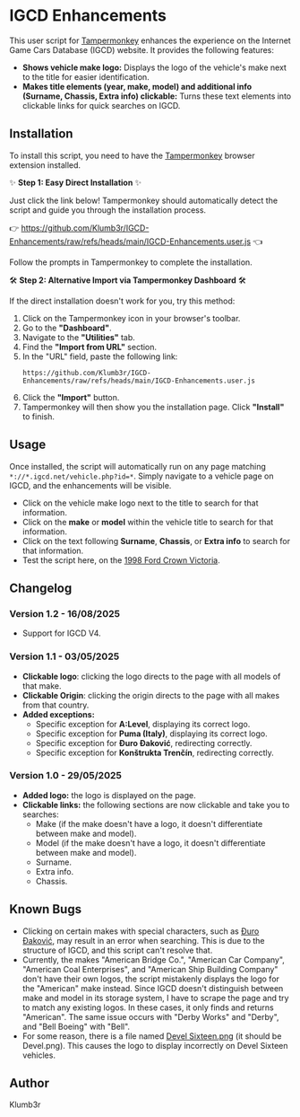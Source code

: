 # IGCD Enhancements

This user script for [Tampermonkey](https://www.tampermonkey.net/) enhances the experience on the Internet Game Cars Database (IGCD) website. It provides the following features:

* **Shows vehicle make logo:** Displays the logo of the vehicle's make next to the title for easier identification.
* **Makes title elements (year, make, model) and additional info (Surname, Chassis, Extra info) clickable:** Turns these text elements into clickable links for quick searches on IGCD.



## Installation

To install this script, you need to have the [Tampermonkey](https://www.tampermonkey.net/) browser extension installed.

✨ **Step 1: Easy Direct Installation** ✨

Just click the link below! Tampermonkey should automatically detect the script and guide you through the installation process.

👉 https://github.com/Klumb3r/IGCD-Enhancements/raw/refs/heads/main/IGCD-Enhancements.user.js 👈

Follow the prompts in Tampermonkey to complete the installation.

🛠️ **Step 2: Alternative Import via Tampermonkey Dashboard** 🛠️

If the direct installation doesn't work for you, try this method:

1.  Click on the Tampermonkey icon in your browser's toolbar.
2.  Go to the **"Dashboard"**.
3.  Navigate to the **"Utilities"** tab.
4.  Find the **"Import from URL"** section.
5.  In the "URL" field, paste the following link:
    ```
    https://github.com/Klumb3r/IGCD-Enhancements/raw/refs/heads/main/IGCD-Enhancements.user.js
    ```
6.  Click the **"Import"** button.
7.  Tampermonkey will then show you the installation page. Click **"Install"** to finish.



## Usage

Once installed, the script will automatically run on any page matching `*://*.igcd.net/vehicle.php?id=*`. Simply navigate to a vehicle page on IGCD, and the enhancements will be visible.
* Click on the vehicle make logo next to the title to search for that information.
* Click on the **make** or **model** within the vehicle title to search for that information.
* Click on the text following **Surname**, **Chassis**, or **Extra info** to search for that information.
* Test the script here, on the [1998 Ford Crown Victoria](https://igcd.net/vehicle.php?id=50386).



## Changelog

### Version 1.2 - 16/08/2025

* Support for IGCD V4.

### Version 1.1 - 03/05/2025

* **Clickable logo**: clicking the logo directs to the page with all models of that make.
* **Clickable Origin**: clicking the origin directs to the page with all makes from that country.
* **Added exceptions:**
    * Specific exception for **A:Level**, displaying its correct logo.
    * Specific exception for **Puma (Italy)**, displaying its correct logo.
    * Specific exception for **Đuro Đaković**, redirecting correctly.
    * Specific exception for **Konštrukta Trenčín**, redirecting correctly.

### Version 1.0 - 29/05/2025

* **Added logo:** the logo is displayed on the page.
* **Clickable links:** the following sections are now clickable and take you to searches:
    * Make (if the make doesn't have a logo, it doesn't differentiate between make and model).
    * Model (if the make doesn't have a logo, it doesn't differentiate between make and model).
    * Surname.
    * Extra info.
    * Chassis.



## Known Bugs

* Clicking on certain makes with special characters, such as [Đuro Đaković](https://igcd.net/vehicle.php?id=245829), may result in an error when searching. This is due to the structure of IGCD, and this script can't resolve that.
* Currently, the makes "American Bridge Co.", "American Car Company", "American Coal Enterprises", and "American Ship Building Company" don't have their own logos, the script mistakenly displays the logo for the "American" make instead. Since IGCD doesn't distinguish between make and model in its storage system, I have to scrape the page and try to match any existing logos. In these cases, it only finds and returns "American". The same issue occurs with "Derby Works" and "Derby", and "Bell Boeing" with "Bell".
* For some reason, there is a file named [Devel Sixteen.png](https://igcd.net/logos/Devel%20Sixteen.png) (it should be Devel.png). This causes the logo to display incorrectly on Devel Sixteen vehicles.


## Author

Klumb3r
